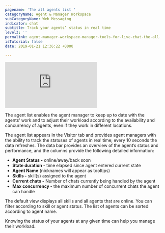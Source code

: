```yaml
---
pagename: 'The all agents list '
categoryName: Agent & Manager Workspace
subCategoryName: Web Messaging
indicator: chat
subtitle: Track your agents’ status in real time
level3: ''
permalink: agent-manager-workspace-manager-tools-for-live-chat-the-all-agents-list.html
isTutorial: false
date: 2019-01-21 12:36:22 +0000

---
```

<iframe style="max-width: 750px;" src="https://player.vimeo.com/video/235746228" frameborder="0" webkitallowfullscreen mozallowfullscreen allowfullscreen></iframe>

The agent list enables the agent manager to keep up to date with the agents’ work and to adjust their workload according to the availability and concurrency of agents, even if they work in different locations.

The agent list appears in the Visitor tab and provides agent managers with the ability to track the statuses of agents in real time; every 10 seconds the data refreshes. The data bar provides an overview of the agent’s status and performance, and the columns provide the following detailed information:

* **Agent Status -** online/away/back soon
* **State duration -** time elapsed since agent entered current state
* **Agent Name** (nicknames will appear as tooltips)
* **Skills -** skill(s) assigned to the agent
* **Current chats -** Number of chats currently being handled by the agent
* **Max concurrency -** the maximum number of concurrent chats the agent can handle

The default view displays all skills and all agents that are online. You can filter according to skill or agent status. The list of agents can be sorted according to agent name.

Knowing the status of your agents at any given time can help you manage their workload.
